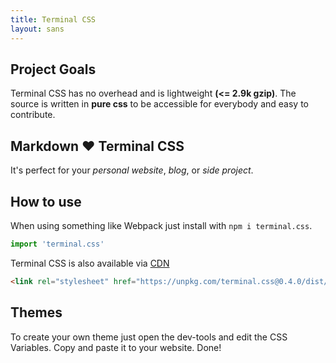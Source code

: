 ```yaml
---
title: Terminal CSS
layout: sans
---
```


## Project Goals

Terminal CSS has no overhead and is lightweight **(<= 2.9k gzip)**. 
The source is written in **pure css** to be accessible for everybody and easy to contribute.

## Markdown ❤️ Terminal CSS 

It's perfect for your *personal website*, *blog*, or *side project*.

## How to use

When using something like Webpack just install with `npm i terminal.css`.

```js
import 'terminal.css'
```

Terminal CSS is also available via [CDN](https://unpkg.com/terminal.css@0.4.0/dist/terminal.min.css)

```html
<link rel="stylesheet" href="https://unpkg.com/terminal.css@0.4.0/dist/terminal.min.css" />
```

## Themes

To create your own theme just open the dev-tools and edit the CSS Variables. Copy and paste it to your website. Done!